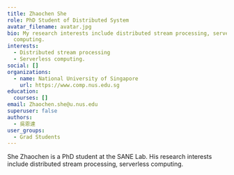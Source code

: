 ```yaml
---
title: Zhaochen She
role: PhD Student of Distributed System
avatar_filename: avatar.jpg
bio: My research interests include distributed stream processing, serverless
  computing.
interests:
  - Distributed stream processing
  - Serverless computing.
social: []
organizations:
  - name: National University of Singapore
    url: https://www.comp.nus.edu.sg
education:
  courses: []
email: Zhaochen.she@u.nus.edu
superuser: false
authors:
  - 吳恩達
user_groups:
  - Grad Students
---
```

She Zhaochen is a PhD student at the SANE Lab. His research interests include distributed stream processing, serverless computing.